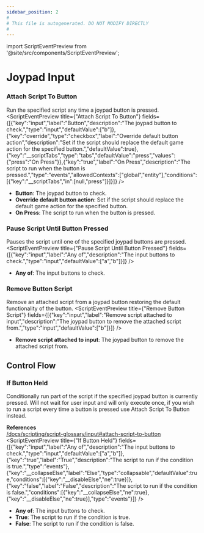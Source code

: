 ```yaml
---
sidebar_position: 2
#
# This file is autogenerated. DO NOT MODIFY DIRECTLY
#
---
```


import ScriptEventPreview from '@site/src/components/ScriptEventPreview';

# Joypad Input

### Attach Script To Button
Run the specified script any time a joypad button is pressed.
<ScriptEventPreview title={"Attach Script To Button"} fields={[{"key":"input","label":"Button","description":"The joypad button to check.","type":"input","defaultValue":["b"]},{"key":"override","type":"checkbox","label":"Override default button action","description":"Set if the script should replace the default game action for the specified button.","defaultValue":true},{"key":"__scriptTabs","type":"tabs","defaultValue":"press","values":{"press":"On Press"}},{"key":"true","label":"On Press","description":"The script to run when the button is pressed.","type":"events","allowedContexts":["global","entity"],"conditions":[{"key":"__scriptTabs","in":[null,"press"]}]}]} />

- **Button**: The joypad button to check.  
- **Override default button action**: Set if the script should replace the default game action for the specified button.  
- **On Press**: The script to run when the button is pressed.  

### Pause Script Until Button Pressed
Pauses the script until one of the specified joypad buttons are pressed.
<ScriptEventPreview title={"Pause Script Until Button Pressed"} fields={[{"key":"input","label":"Any of","description":"The input buttons to check.","type":"input","defaultValue":["a","b"]}]} />

- **Any of**: The input buttons to check.  

### Remove Button Script
Remove an attached script from a joypad button restoring the default functionality of the button.
<ScriptEventPreview title={"Remove Button Script"} fields={[{"key":"input","label":"Remove script attached to input","description":"The joypad button to remove the attached script from.","type":"input","defaultValue":["b"]}]} />

- **Remove script attached to input**: The joypad button to remove the attached script from.  

## Control Flow
### If Button Held
Conditionally run part of the script if the specified joypad button is currently pressed. Will not wait for user input and will only execute once, if you wish to run a script every time a button is pressed use Attach Script To Button instead.

**References**  
[/docs/scripting/script-glossary/input#attach-script-to-button](/docs/scripting/script-glossary/input#attach-script-to-button)  
<ScriptEventPreview title={"If Button Held"} fields={[{"key":"input","label":"Any of","description":"The input buttons to check.","type":"input","defaultValue":["a","b"]},{"key":"true","label":"True","description":"The script to run if the condition is true.","type":"events"},{"key":"__collapseElse","label":"Else","type":"collapsable","defaultValue":true,"conditions":[{"key":"__disableElse","ne":true}]},{"key":"false","label":"False","description":"The script to run if the condition is false.","conditions":[{"key":"__collapseElse","ne":true},{"key":"__disableElse","ne":true}],"type":"events"}]} />

- **Any of**: The input buttons to check.  
- **True**: The script to run if the condition is true.  
- **False**: The script to run if the condition is false.  

